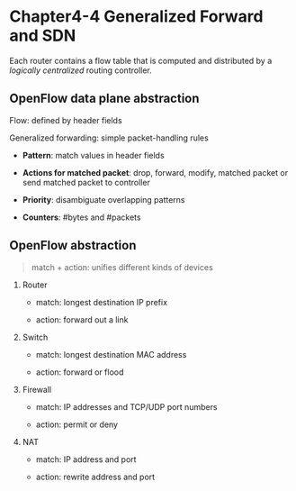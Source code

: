 # Chapter4-4 Generalized Forward and SDN

Each router contains a flow table that is computed and distributed by a *logically centralized* routing controller.

## OpenFlow data plane abstraction

Flow: defined by header fields

Generalized forwarding: simple packet-handling rules

+ **Pattern**: match values in header fields

+ **Actions for matched packet**: drop, forward, modify, matched packet or send matched packet to controller

+ **Priority**: disambiguate overlapping patterns

+ **Counters**: \#bytes and \#packets

## OpenFlow abstraction

> match + action: unifies different kinds of devices

1. Router
   
   + match: longest destination IP prefix
   
   + action: forward out a link

2. Switch
   
   + match: longest destination MAC address
   
   + action: forward or flood

3. Firewall
   
   + match: IP addresses and TCP/UDP port numbers
   
   + action: permit or deny

4. NAT
   
   + match: IP address and port
   
   + action: rewrite address and port
